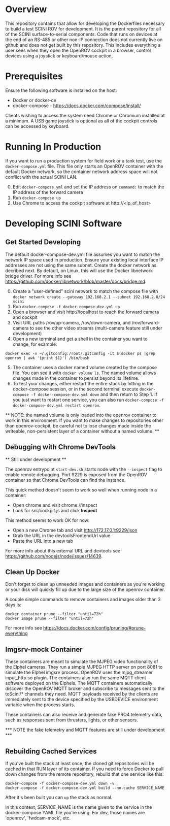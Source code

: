 # Overview

This repository contains that allow for developing the Dockerfiles necessary to build a test SCINI ROV
for development.  It is the parent repository for all of the SCINI surface-to-serial components.  Code that runs on devices at the end of an RS-485 or other non-IP connection does not currently live on github and does not get built by this repository.  This includes everything a user sees when they open the OpenROV cockpit in a browser, control devices using a joystick or keyboard/mouse action,

# Prerequisites

Ensure the following software is installed on the host:

* Docker or docker-ce
* docker-compose - https://docs.docker.com/compose/install/

Clients wishing to access the system need Chrome or Chromium installed at a minimum.  A USB game joystick is optional as all of the cockpit controls can be accessed by keyboard.

# Running In Production

If you want to run a production system for field work or a tank test, use the `docker-compose.yml` file.  This file only starts an OpenROV container with the default Docker network, so the container network address space will not conflict with the actual SCINI LAN.

0. Edit `docker-compose.yml` and set the IP address on `command:` to match the IP address of the forward camera
1. Run `docker-compose up`
2. Use Chrome to access the cockpit software at http://<ip_of_host>

# Developing SCINI Software

## Get Started Developing

The default docker-compose-dev.yml file assumes you want to match the network IP space used in production.  Ensure your existing local interface IP addresses are not using the same subnet.  Create the docker network as decribed next.  By default, on Linux, this will use the Docker libnetwork bridge driver.  For more info see https://github.com/docker/libnetwork/blob/master/docs/bridge.md.

0. Create a "user-defined" scini network to match the compose file with
  `docker network create --gateway 192.168.2.1 --subnet 192.168.2.0/24 scini`
1. Run `docker-compose -f docker-compose-dev.yml up`
2. Open a browser and visit http://localhost to reach the forward camera and cockpit
3. Visit URL paths /rov/up-camera, /rov/down-camera, and /rov/forward-camera to see the other video streams (multi-camera feature still under development)
4. Open a new terminal and get a shell in the container you want to change, for example:

`docker exec -v ~/.gitconfig:/root/.gitconfig -it $(docker ps |grep openrov | awk '{print $1}') /bin/bash`

5. The container uses a docker named volume created by the compose file.  You can see it with `docker volume ls`.  The named volume allows changes made in the container to persist beyond its lifetime.
6. To test your changes, either restart the entire stack by hitting <CTRL-C> in the docker-compose session, or in the second terminal execute `docker-compose -f docker-compose-dev.yml down` and then return to Step 1.  If you just want to restart one service, you can also run `docker-compose -f docker-compose-dev.yml restart openrov`.

** NOTE: the named volume is only loaded into the openrov container to work in this environment. If you want to make changes to repositories other than openrov-cockpit, be careful not to lose changes made inside the writeable, non-persistent layer of a container without a named volume. **

## Debugging with Chrome DevTools

** Still under development **

The openrov entrypoint `start-dev.sh` starts node with the `--inspect` flag to enable remote debugging.  Port 9229 is exposed from the OpenROV container so that Chrome DevTools can find the instance.

This quick method doesn't seem to work so well when running node in a container:

* Open chrome and visit chrome://inspect
* Look for src/cockpit.js and click **Inspect**

This method seems to work OK for now:

* Open a new Chrome tab and visit http://172.17.0.1:9229/json
* Grab the URL in the devtoolsFrontendUrl value
* Paste the URL into a new tab

For more info about this external URL and devtools see https://github.com/nodejs/node/issues/14639.

## Clean Up Docker

Don't forget to clean up unneeded images and containers as you're working or your disk will quickly fill up due to the large size of the openrov container.

A couple simple commands to remove containers and images older than 3 days is:

```
docker container prune --filter "until=72h"
docker image prune --filter "until=72h"
```

For more info see https://docs.docker.com/config/pruning/#prune-everything

## Imgsrv-mock Container

These containers are meant to simulate the MJPEG video functionality of the Elphel cameras.  They run a simple MJPEG HTTP server on port 8081 to simulate the Elphel imgsrv process.  OpenROV uses the mjpg_streamer input_http.so plugin.  The containers also run the same MQTT client software deployed on the Elphels.  The MQTT containers automatically discover the OpenROV MQTT broker and subscribe to messages sent to the toScini/* channels they need.  MQTT payloads received by the clients are immediately sent to the device specified by the USBDEVICE environment variable when the process starts.

These containers can also receive and generate fake PRO4 telemetry data, such as responses sent from thrusters, lights, or other sensors.

*** NOTE the fake telemetry and MQTT features are still under development ***

## Rebuilding Cached Services

If you've built the stack at least once, the cloned git repositories will be cached in that RUN layer of its container.  If you need to force Docker to pull down changes from the remote repository, rebuild that one service like this:

```
docker-compose -f docker-compose-dev.yml down -v
docker-compose -f docker-compose-dev.yml build --no-cache SERVICE_NAME
```

After it's been built you can `up` the stack as normal.

In this context, SERVICE_NAME is the name given to the service in the docker-compose YAML file you're using.  For dev, those names are 'openrov', 'fwdcam-mock', etc.
